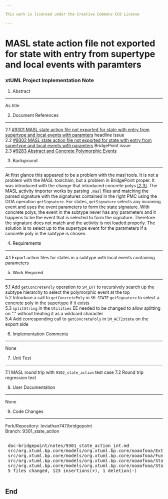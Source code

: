 ```yaml
---

This work is licensed under the Creative Commons CC0 License

---
```


# MASL state action file not exported for state with entry from supertype and local events with paramters
### xtUML Project Implementation Note

1. Abstract
-----------
As title

2. Document References
----------------------
<a id="2.1"></a>2.1 [#9301 MASL state action file not exported for state with entry from supertype and local events with paramters](https://support.onefact.net/issues/9301) headline issue  
<a id="2.2"></a>2.2 [#9302 MASL state action file not exported for state with entry from supertype and local events with paramters](https://support.onefact.net/issues/9301) BridgePoint issue  
<a id="2.3"></a>2.3 [#9283 Abstract and Concrete Polymorphic Events](https://support.onefact.net/issues/9283)  

3. Background
-------------
At first glance this appeared to be a problem with the masl tools. It is not a
problem with the MASL toolchain, but a problem in BridgePoint proper. It was
introduced with the change that introduced concrete polys [[2.3]](#2.3). The
MASL activity importer works by parsing `.masl` files and matching the parsed
signature with the signatures contained in the right PMC using the OOA
operation `getSignature`. For states, `getSignature` selects any incoming event
and uses the event parameters to form the state signature. With concrete polys,
the event in the subtype never has any parameters and it happens to be the
event that is selected to form the signature. Therefore the signature does not
match and the activity is not loaded properly. The solution is to select up to
the supertype event for the parameters if a concrete poly in the subtype is
chosen.

4. Requirements
---------------
4.1 Export action files for states in a subtype with local events containing
parameters

5. Work Required
----------------
5.1 Add `getConcretePoly` operation to `SM_EVT` to recursively search up the
subtype hierarchy to select the polymorphic event at the top  
5.2 Introduce a call to `getConcretePoly` in `SM_STATE` `getSignature` to select
a concrete poly in the supertype if it exists  
5.3 `splitString` in the `Utilities` EE needed to be changed to allow splitting
on "." without treating it as a wildcard character  
5.4 Add corresponding call to `getConcretePoly` in `SM_ACT2state` on the export
side  

6. Implementation Comments
--------------------------
None

7. Unit Test
------------
7.1 MASL round trip with `9302_state_action` test case
7.2 Round trip regression test

8. User Documentation
---------------------
None

9. Code Changes
---------------
Fork/Repository: leviathan747/bridgepoint  
Branch: 9301_state_action  

<pre>

 doc-bridgepoint/notes/9301_state_action_int.md                                                                      | 73 +++++++++++++++++++++++++++++++++++++++++++++++++++++++++++++++++++++++++
 src/org.xtuml.bp.core/models/org.xtuml.bp.core/ooaofooa/External Entities/External Entities.xtuml                   |  4 +++-
 src/org.xtuml.bp.core/models/org.xtuml.bp.core/ooaofooa/Functions/x2m_functions/x2m_functions.xtuml                 | 15 ++++++++++++---
 src/org.xtuml.bp.core/models/org.xtuml.bp.core/ooaofooa/State Machine/State Machine Event/State Machine Event.xtuml | 39 +++++++++++++++++++++++++++++++++++++++
 src/org.xtuml.bp.core/models/org.xtuml.bp.core/ooaofooa/State Machine/State Machine State/State Machine State.xtuml |  8 ++++++++
 5 files changed, 123 insertions(+), 1 deletion(-)

</pre>

End
---

